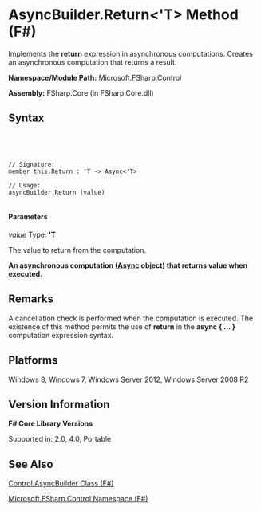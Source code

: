 # AsyncBuilder.Return<'T> Method (F#)

Implements the **return** expression in asynchronous computations. Creates an asynchronous computation that returns a result.

**Namespace/Module Path:** Microsoft.FSharp.Control

**Assembly:** FSharp.Core (in FSharp.Core.dll)


## Syntax



```




// Signature:
member this.Return : 'T -> Async<'T>

// Usage:
asyncBuilder.Return (value)


```





#### Parameters
*value*
Type: **'T**


The value to return from the computation.



**An asynchronous computation ([Async](http://msdn.microsoft.com/en-us/library/03eb4d12-a01a-4565-a077-5e83f17cf6f7) object) that returns value when executed.**
## Remarks
A cancellation check is performed when the computation is executed. The existence of this method permits the use of **return** in the **async { ... }** computation expression syntax.


## Platforms
Windows 8, Windows 7, Windows Server 2012, Windows Server 2008 R2


## Version Information
**F# Core Library Versions**

Supported in: 2.0, 4.0, Portable




## See Also
[Control.AsyncBuilder Class &#40;F&#35;&#41;](Control.AsyncBuilder-Class-%5BFSharp%5D.md)

[Microsoft.FSharp.Control Namespace &#40;F&#35;&#41;](Microsoft.FSharp.Control-Namespace-%5BFSharp%5D.md)

